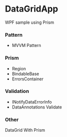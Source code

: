 # DataGridApp
WPF sample using Prism

### Pattern
- MVVM Pattern
### Prism
- Region
- BindableBase
- ErrorsContainer
### Validation
- INotifyDataErrorInfo
- DataAnnotations Validate
### Other

DataGrid With Prism
